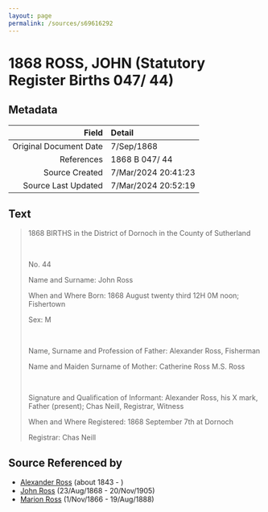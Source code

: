 ```yaml
---
layout: page
permalink: /sources/s69616292
---
```


# 1868 ROSS, JOHN (Statutory Register Births 047/ 44)

## Metadata
Field | Detail
---:|:---
Original Document Date | 7/Sep/1868
References | 1868 B 047/ 44
Source Created | 7/Mar/2024 20:41:23
Source Last Updated | 7/Mar/2024 20:52:19

## Text

> 1868 BIRTHS in the District of Dornoch in the County of Sutherland
>
> <br/>
>
> No. 44
>
> Name and Surname: John Ross
>
> When and Where Born: 1868 August twenty third 12H 0M noon; Fishertown
>
> Sex: M
>
> <br/>
>
> Name, Surname and Profession of Father: Alexander Ross, Fisherman
>
> Name and Maiden Surname of Mother: Catherine Ross M.S. Ross
>
> <br/>
>
> Signature and Qualification of Informant: Alexander Ross, his X mark, Father (present); Chas Neill, Registrar, Witness
>
> When and Where Registered: 1868 September 7th at Dornoch
>
> Registrar: Chas Neill
>

## Source Referenced by

* [Alexander Ross](../people/@17311533@-alexander-ross-b1843-d.md) (about 1843 - )
* [John Ross](../people/@16505504@-john-ross-b1868-8-23-d1905-11-20.md) (23/Aug/1868 - 20/Nov/1905)
* [Marion Ross](../people/@75416110@-marion-ross-b1866-11-1-d1888-8-19.md) (1/Nov/1866 - 19/Aug/1888)
